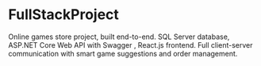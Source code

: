 # FullStackProject
Online games store project, built end-to-end. SQL Server database, ASP.NET Core Web API with Swagger , React.js frontend. Full client-server communication with smart game suggestions and order management.
